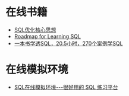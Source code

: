 

# 在线书籍
* [SQL优化核心思想](https://weread.qq.com/web/bookDetail/57b32f50718adea257b6bb4)
* [Roadmap for Learning SQL](https://www.youtube.com/watch?v=yMqldbY2AAg)
* [一本书学透SQL，20.5小时，270个案例学SQL](https://www.bilibili.com/video/BV1UZ4y137wN?spm_id_from=333.788.recommend_more_video.3&vd_source=be3ac4894f8bf7883ae92030f6f7be46)

# 在线模拟环境
* [SQL在线模拟环境---很好⽤的 SQL 练习平台](https://sqlzoo.net/)
